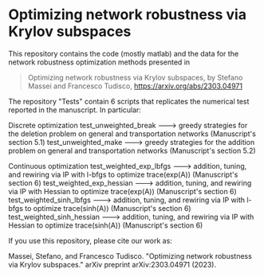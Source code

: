 # Optimizing network robustness via Krylov subspaces

This repository contains the code (mostly matlab) and the data for the network robustness optimization methods presented in 
> Optimizing network robustness via Krylov subspaces, by Stefano Massei and Francesco Tudisco, https://arxiv.org/abs/2303.04971

The repository "Tests" contain 6 scripts that replicates the numerical test reported in the manuscript. In particular:

Discrete optimization
test_unweighted_break ---> greedy strategies for the deletion problem on general and transportation networks (Manuscript's section 5.1)
test_unweighted_make  ---> greedy strategies for the addition problem on general and transportation networks (Manuscript's section 5.2)

Continuous optimization
test_weighted_exp_lbfgs ---> addition, tuning, and rewiring via IP with l-bfgs to optimize trace(exp(A)) (Manuscript's section 6)
test_weighted_exp_hessian ---> addition, tuning, and rewiring via IP with Hessian to optimize trace(exp(A)) (Manuscript's section 6)
test_weighted_sinh_lbfgs ---> addition, tuning, and rewiring via IP with l-bfgs to optimize trace(sinh(A)) (Manuscript's section 6)
test_weighted_sinh_hessian ---> addition, tuning, and rewiring via IP with Hessian to optimize trace(sinh(A)) (Manuscript's section 6)

If you use this repository, please cite our work as:

Massei, Stefano, and Francesco Tudisco. "Optimizing network robustness via Krylov subspaces." arXiv preprint arXiv:2303.04971 (2023).
